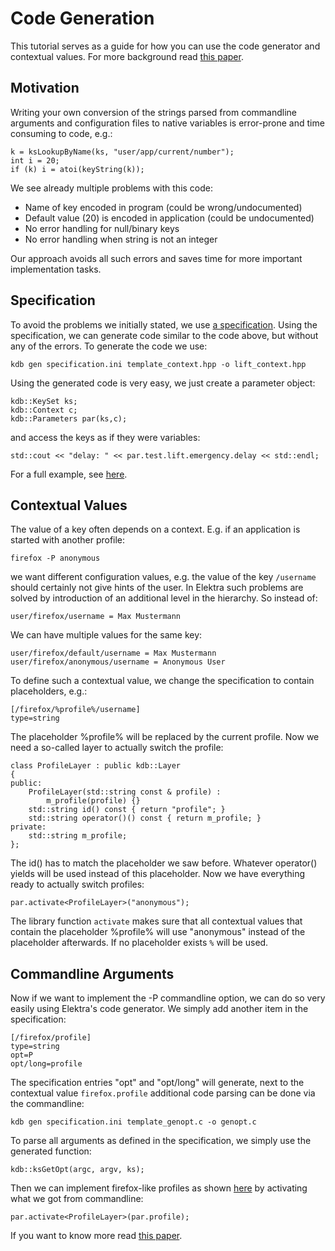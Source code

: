 # Code Generation

This tutorial serves as a guide for how you can use the code generator and
contextual values. For more background read
[this paper](http://www.markus-raab.org/ftp/papers/cop2014program.pdf).


## Motivation

Writing your own conversion of the strings parsed from commandline
arguments and configuration files to native variables is error-prone and
time consuming to code, e.g.:

	k = ksLookupByName(ks, "user/app/current/number");
	int i = 20;
	if (k) i = atoi(keyString(k));

We see already multiple problems with this code:

- Name of key encoded in program (could be wrong/undocumented)
- Default value (20) is encoded in application (could be undocumented)
- No error handling for null/binary keys
- No error handling when string is not an integer

Our approach avoids all such errors and saves time for more
important implementation tasks.


## Specification

To avoid the problems we initially stated, we use [a specification](tests/lift.ini).
Using the specification, we can generate code similar to the code above, but without any of the errors.
To generate the code we use:

	kdb gen specification.ini template_context.hpp -o lift_context.hpp

Using the generated code is very easy, we just create a parameter
object:

	kdb::KeySet ks;
	kdb::Context c;
    kdb::Parameters par(ks,c);

and access the keys as if they were variables:

	std::cout << "delay: " << par.test.lift.emergency.delay << std::endl;

For a full example, see [here](tests/lift_context.cpp).


## Contextual Values

The value of a key often depends on a context.
E.g. if an application is started with another profile:

	firefox -P anonymous

we want different configuration values,
e.g. the value of the key ```/username``` should certainly
not give hints of the user. In Elektra such problems are solved by
introduction of an additional level in the hierarchy.
So instead of:

	user/firefox/username = Max Mustermann

We can have multiple values for the same key:

	user/firefox/default/username = Max Mustermann
	user/firefox/anonymous/username = Anonymous User

To define such a contextual value, we change the specification to
contain placeholders, e.g.:


	[/firefox/%profile%/username]
	type=string

The placeholder %profile% will be replaced by the current profile.
Now we need a so-called layer to actually switch the profile:

	class ProfileLayer : public kdb::Layer
	{
	public:
		ProfileLayer(std::string const & profile) :
			m_profile(profile) {}
		std::string id() const { return "profile"; }
		std::string operator()() const { return m_profile; }
	private:
		std::string m_profile;
	};

The id() has to match the placeholder we saw before. Whatever operator()
yields will be used instead of this placeholder.
Now we have everything ready to actually switch profiles:

	par.activate<ProfileLayer>("anonymous");

The library function ```activate```
makes sure that all contextual values that contain the placeholder
%profile% will use "anonymous" instead of the placeholder afterwards.
If no placeholder exists ```%``` will be used.


## Commandline Arguments

Now if we want to implement the -P commandline option, we can do so very 
easily using Elektra's code generator. We simply add another
item in the specification:

	[/firefox/profile]
	type=string
	opt=P
	opt/long=profile

The specification entries "opt" and "opt/long" will generate, next to
the contextual value ```firefox.profile``` additional code parsing can be 
done via the commandline:

	kdb gen specification.ini template_genopt.c -o genopt.c

To parse all arguments as defined in the specification, we simply use
the generated function:

	kdb::ksGetOpt(argc, argv, ks); 

Then we can implement firefox-like profiles as shown
[here](visit_context.cpp) by activating what we got from
commandline:

	par.activate<ProfileLayer>(par.profile);

If you want to know more read
[this paper](http://www.markus-raab.org/ftp/papers/cop2014program.pdf).

